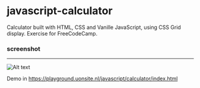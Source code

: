 # javascript-calculator
Calculator built with HTML, CSS and Vanille JavaScript, using CSS Grid display. Exercise for FreeCodeCamp.

### screenshot

---

![Alt text](https://playground.uonsite.nl/javascript/calculator/img/calculator.jpg "javascript-calculator")


Demo in https://playground.uonsite.nl/javascript/calculator/index.html
